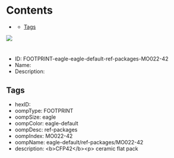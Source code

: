 



Contents
========

* [](#)
	* [Tags](#tags)
  
![][im]
# 

- ID: FOOTPRINT-eagle-eagle-default-ref-packages-MO022-42
- Name: 
- Description: 

## Tags

- hexID: 
- oompType: FOOTPRINT
- oompSize: eagle
- oompColor: eagle-default
- oompDesc: ref-packages
- oompIndex: MO022-42
- oompName: eagle-default/ref-packages/MO022-42
- description: &lt;b&gt;CFP42&lt;/b&gt;&lt;p&gt;&#xD;
ceramic flat pack



[im]: image.png
